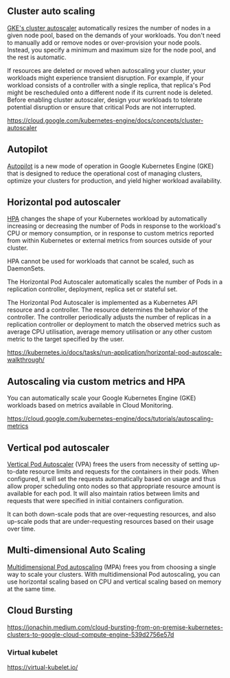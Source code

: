 ## Cluster auto scaling

[GKE's cluster autoscaler](  https://cloud.google.com/kubernetes-engine/docs/concepts/cluster-autoscaler  ) automatically resizes the number of nodes in a given node pool, based on the demands of your workloads. You don't need to manually add or remove nodes or over-provision your node pools. Instead, you specify a minimum and maximum size for the node pool, and the rest is automatic.

If resources are deleted or moved when autoscaling your cluster, your workloads might experience transient disruption. For example, if your workload consists of a controller with a single replica, that replica's Pod might be rescheduled onto a different node if its current node is deleted. Before enabling cluster autoscaler, design your workloads to tolerate potential disruption or ensure that critical Pods are not interrupted.

https://cloud.google.com/kubernetes-engine/docs/concepts/cluster-autoscaler

## Autopilot

[Autopilot](https://cloud.google.com/kubernetes-engine/docs/concepts/autopilot-overview?hl=en) is a new mode of operation in Google Kubernetes Engine (GKE) that is designed to reduce the operational cost of managing clusters, optimize your clusters for production, and yield higher workload availability. 

## Horizontal pod autoscaler 

[HPA](  https://cloud.google.com/kubernetes-engine/docs/concepts/horizontalpodautoscaler  ) changes the shape of your Kubernetes workload by automatically increasing or decreasing the number of Pods in response to the workload's CPU or memory consumption, or in response to custom metrics reported from within Kubernetes or external metrics from sources outside of your cluster.

HPA cannot be used for workloads that cannot be scaled, such as DaemonSets.

The Horizontal Pod Autoscaler automatically scales the number of Pods in a replication controller, deployment, replica set or stateful set.

The Horizontal Pod Autoscaler is implemented as a Kubernetes API resource and a controller. The resource determines the behavior of the controller. The controller periodically adjusts the number of replicas in a replication controller or deployment to match the observed metrics such as average CPU utilisation, average memory utilisation or any other custom metric to the target specified by the user.



https://kubernetes.io/docs/tasks/run-application/horizontal-pod-autoscale-walkthrough/


## Autoscaling via custom metrics and HPA

You can automatically scale your Google Kubernetes Engine (GKE) workloads based on metrics available in Cloud Monitoring. 

https://cloud.google.com/kubernetes-engine/docs/tutorials/autoscaling-metrics

## Vertical pod autoscaler 

[Vertical Pod Autoscaler](  https://cloud.google.com/kubernetes-engine/docs/concepts/verticalpodautoscaler  ) (VPA) frees the users from necessity of setting up-to-date resource limits and requests for the containers in their pods. When configured, it will set the requests automatically based on usage and thus allow proper scheduling onto nodes so that appropriate resource amount is available for each pod. It will also maintain ratios between limits and requests that were specified in initial containers configuration.

It can both down-scale pods that are over-requesting resources, and also up-scale pods that are under-requesting resources based on their usage over time.



## Multi-dimensional Auto Scaling

[Multidimensional Pod autoscaling]( https://cloud.google.com/kubernetes-engine/docs/how-to/multidimensional-pod-autoscaling   ) (MPA) frees you from choosing a single way to scale your clusters. With multidimensional Pod autoscaling, you can use horizontal scaling based on CPU and vertical scaling based on memory at the same time.


## Cloud Bursting

https://jonachin.medium.com/cloud-bursting-from-on-premise-kubernetes-clusters-to-google-cloud-compute-engine-539d2756e57d

### Virtual kubelet

https://virtual-kubelet.io/

